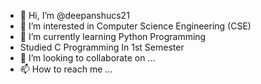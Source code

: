 - 👋 Hi, I’m @deepanshucs21
- 👀 I’m interested in Computer Science Engineering (CSE)
- 🌱 I’m currently learning Python Programming
-  Studied C Programming In 1st Semester
- 💞️ I’m looking to collaborate on ...
- 📫 How to reach me ...

<!---
deepanshucs21/deepanshucs21 is a ✨ special ✨ repository because its `README.md` (this file) appears on your GitHub profile.
You can click the Preview link to take a look at your changes.
--->
